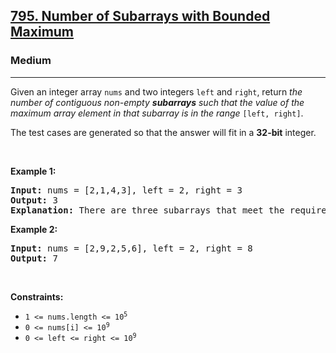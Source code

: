 <h2><a href="https://leetcode.com/problems/number-of-subarrays-with-bounded-maximum">795. Number of Subarrays with Bounded Maximum</a></h2><h3>Medium</h3><hr><p>Given an integer array <code>nums</code> and two integers <code>left</code> and <code>right</code>, return <em>the number of contiguous non-empty <strong>subarrays</strong> such that the value of the maximum array element in that subarray is in the range </em><code>[left, right]</code>.</p>

<p>The test cases are generated so that the answer will fit in a <strong>32-bit</strong> integer.</p>

<p>&nbsp;</p>
<p><strong class="example">Example 1:</strong></p>

<pre>
<strong>Input:</strong> nums = [2,1,4,3], left = 2, right = 3
<strong>Output:</strong> 3
<strong>Explanation:</strong> There are three subarrays that meet the requirements: [2], [2, 1], [3].
</pre>

<p><strong class="example">Example 2:</strong></p>

<pre>
<strong>Input:</strong> nums = [2,9,2,5,6], left = 2, right = 8
<strong>Output:</strong> 7
</pre>

<p>&nbsp;</p>
<p><strong>Constraints:</strong></p>

<ul>
	<li><code>1 &lt;= nums.length &lt;= 10<sup>5</sup></code></li>
	<li><code>0 &lt;= nums[i] &lt;= 10<sup>9</sup></code></li>
	<li><code>0 &lt;= left &lt;= right &lt;= 10<sup>9</sup></code></li>
</ul>
